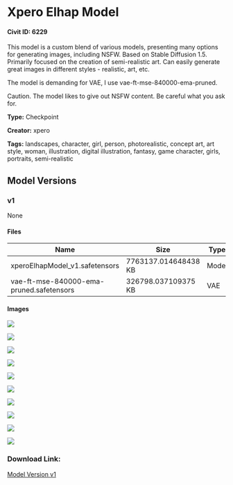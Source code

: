 # Xpero Elhap Model

#### Civit ID: 6229

<p>This model is a custom blend of various models, presenting many options for generating images, including NSFW. Based on Stable Diffusion 1.5. Primarily focused on the creation of semi-realistic art. Can easily generate great images in different styles - realistic, art, etc.</p><p>The model is demanding for VAE, I use vae-ft-mse-840000-ema-pruned.</p><p></p><p>Caution. The model likes to give out NSFW content. Be careful what you ask for.</p>

**Type:** Checkpoint

**Creator:** xpero

**Tags:** landscapes, character, girl, person, photorealistic, concept art, art style, woman, illustration, digital illustration, fantasy, game character, girls, portraits, semi-realistic

## Model Versions

### v1

None

#### Files

| Name | Size | Type | Format | Download Url | AutoV1 | AutoV2 | SHA256 | CRC32 | BLAKE3 |
| --- | --- | --- | --- | --- | --- | --- | --- | --- | --- |
| xperoElhapModel_v1.safetensors | 7763137.014648438 KB | Model | SafeTensor | https://civitai.com/api/download/models/7305 | 102FA5B2 | 5B58356AE8 | 5B58356AE83A3A6075EFCBD4C93E33CB7335C7290E86C09F52A85CC3DB9E6C7C | 4FE41565 | 334702D06C930EA733B1A42962A5D40C4A59798887D27AF2E7E3F3DFE73EDE0E |
| vae-ft-mse-840000-ema-pruned.safetensors | 326798.037109375 KB | VAE | Other | https://civitai.com/api/download/models/7305?type=VAE&format=Other | 09BCB72F | 735E4C3A44 | 735E4C3A447A3255760D7F86845F09F937809BAA529C17370D83E4C3758F3C75 | 5563A571 | CB91B83729B15E37AAAE9337198F390038138718640E19D3428EBC42808F0DAE |

#### Images

<p><img src="https://image.civitai.com/xG1nkqKTMzGDvpLrqFT7WA/f5b6c329-6f5f-474b-d1f1-ac4c26e21b00/width=450/67558.jpeg" /></p>

<p><img src="https://image.civitai.com/xG1nkqKTMzGDvpLrqFT7WA/f9beffa3-a16f-4853-c05a-d5aa7db1fa00/width=450/67570.jpeg" /></p>

<p><img src="https://image.civitai.com/xG1nkqKTMzGDvpLrqFT7WA/9dff777f-b289-406c-62e6-6d02be10ce00/width=450/67569.jpeg" /></p>

<p><img src="https://image.civitai.com/xG1nkqKTMzGDvpLrqFT7WA/85429626-31ee-458e-ce3f-765ebf801d00/width=450/67568.jpeg" /></p>

<p><img src="https://image.civitai.com/xG1nkqKTMzGDvpLrqFT7WA/3aa0d120-8389-4f80-4bda-bff7904b7500/width=450/67567.jpeg" /></p>

<p><img src="https://image.civitai.com/xG1nkqKTMzGDvpLrqFT7WA/85201f39-1731-4cb9-b6ca-7866533a2600/width=450/67566.jpeg" /></p>

<p><img src="https://image.civitai.com/xG1nkqKTMzGDvpLrqFT7WA/5574260e-00de-401d-75f0-4d1659468600/width=450/67565.jpeg" /></p>

<p><img src="https://image.civitai.com/xG1nkqKTMzGDvpLrqFT7WA/b2ea235c-74e7-425d-c6f6-670e8d65cc00/width=450/67564.jpeg" /></p>

<p><img src="https://image.civitai.com/xG1nkqKTMzGDvpLrqFT7WA/08c58cc1-ed5d-41bc-fe8f-404efb94cf00/width=450/67562.jpeg" /></p>

<p><img src="https://image.civitai.com/xG1nkqKTMzGDvpLrqFT7WA/606ee562-260a-4c55-75de-17f2ec93a800/width=450/67561.jpeg" /></p>

### Download Link:

[Model Version v1](https://civitai.com/api/download/models/7305)

